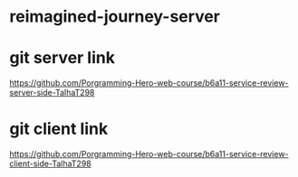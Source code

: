 # reimagined-journey-server
# git server link
https://github.com/Porgramming-Hero-web-course/b6a11-service-review-server-side-TalhaT298
# git client link
https://github.com/Porgramming-Hero-web-course/b6a11-service-review-client-side-TalhaT298